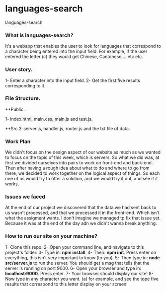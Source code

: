 # languages-search
languages-search

### What is languages-search?

It's a webapp that enables the user to look for languages that correspond to a character being entered into the input field. For example, if the user entered the letter (c) they would get Chinese, Cantonese,... etc etc. 

### User story.
1- Enter a character into the input field.
2- Get the first five results corresponding to it. 

### File Structure.
**Public.

1- index.html, main.css, main.js and test.js.

**Src
2-server.js, handler.js, router.js and the txt file of data. 

### Work Plan

We didn't focus on the design aspect of our website as much as we wanted to focus on the topic of this week, which is servers. So what we did was, at first we divided ourselves into pairs to work on front-end and back-end. Then after having a rough idea about what to do and where to go from there, we decided to work together on the logical aspect of things. So each one of us would try to offer a solution, and we would try it out, and see if it works. 

### Issues we faced

At the end of our project we discovered that the data we had sent back to us wasn't processed, and that we processed it in the front-end. Which isn't what the assigment wants. I don't imagine we managed tp fix that issue yet. Because it was at the end of the day adn we didn't wanna break anything. 

### How to run our site on your machine?

1- Clone this repo.
2- Open your command line, and navigate to this project's folder.
3- Type in: **npm install**.
4- Then: **npm init**. Press enter on everything, this isn't very important to know (to you).
5- Then type in: **node src/server.js** to run the server. You should get a msg that tells that the server is running on port 9000.
6- Open your browser and type in: **localhost:9000**. Press enter.
7- Your browser should display our site!
8- Now type in any character you want. (a) for example, and see the tope five results that correspond to this letter display on your screen!



